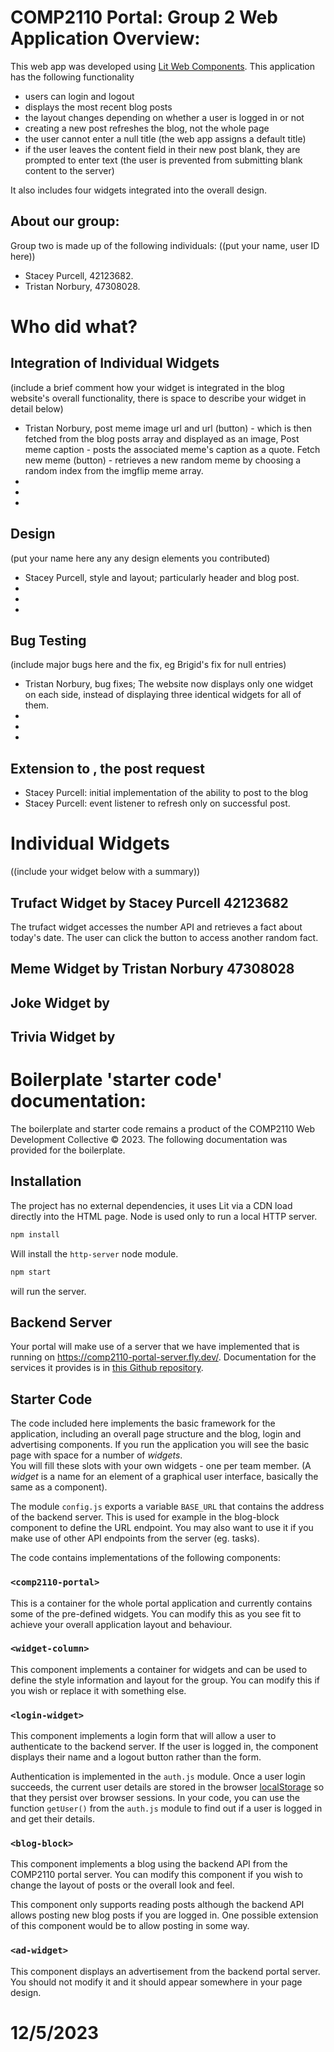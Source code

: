 # COMP2110 Portal: Group 2 Web Application Overview:
This web app was developed using [Lit Web Components](https://lit.dev/). 
This application has the following functionality
* users can login and logout
* displays the most recent blog posts
* the layout changes depending on whether a user is logged in or not
* creating a new post refreshes the blog, not the whole page
* the user cannot enter a null title (the web app assigns a default title)
* if the user leaves the content field in their new post blank, they are prompted to enter text
    (the user is prevented from submitting blank content to the server)

It also includes four widgets integrated into the overall design. 
## About our group: 
Group two is made up of the following individuals: 
((put your name, user ID here))
* Stacey Purcell, 42123682. 
* Tristan Norbury, 47308028.
# Who did what?
## Integration of Individual Widgets 
(include a brief comment how your widget is integrated in the blog website's overall functionality, there is space to describe your widget in detail below)
* Tristan Norbury, post meme image url and url (button) - which is then fetched from the blog posts array and displayed as an image, Post meme caption - posts the associated meme's caption as a quote. Fetch new meme (button) - retrieves a new random meme by choosing a random index from the imgflip meme array.
* 
* 
* 
## Design 
(put your name here any any design elements you contributed)
* Stacey Purcell, style and layout; particularly header and blog post.
* 
* 
* 
## Bug Testing
(include major bugs here and the fix, eg Brigid's fix for null entries)
* Tristan Norbury, bug fixes; The website now displays only one widget on each side, instead of displaying three identical widgets for all of them.
* 
* 
* 

## Extension to <blog-block>, the post request
* Stacey Purcell: initial implementation of the ability to post to the blog
* Stacey Purcell: event listener to refresh <blog-block> only on successful post.  
# Individual Widgets
((include your widget below with a summary))
## Trufact Widget by Stacey Purcell 42123682
The trufact widget accesses the number API and retrieves a fact about today's date. 
The user can click the button to access another random fact. 

## Meme Widget by Tristan Norbury 47308028

## Joke Widget by

## Trivia Widget by

# Boilerplate 'starter code' documentation: 
The boilerplate and starter code remains a product of the COMP2110 Web Development Collective © 2023. The following documentation was provided for the boilerplate.
## Installation

The project has no external dependencies, it uses Lit via a CDN load directly into
the HTML page.   Node is used only to run a local HTTP server.

```bash
npm install
```

Will install the `http-server` node module.

```bash
npm start
```

will run the server.

## Backend Server

Your portal will make use of a server that we have implemented that is running on <https://comp2110-portal-server.fly.dev/>.   Documentation for the services it provides
is in [this Github repository](https://github.com/COMP2110-2023/comp2110-portal-server/).

## Starter Code

The code included here implements the basic framework for the application, including
an overall page structure and the blog, login and advertising components.  If you run
the application you will see the basic page with space for a number of _widgets_.  
You will fill these slots with your own widgets - one per team member. (A _widget_
is a name for an element of a graphical user interface, basically the same as a
component).

The module `config.js` exports a variable `BASE_URL` that contains the address
of the backend server. This is used for example in the blog-block component
to define the URL endpoint.  You may also want to use it if you make use of
other API endpoints from the server (eg. tasks).

The code contains implementations of the following components:

### `<comp2110-portal>`

This is a container for the whole portal application and currently contains 
some of the pre-defined widgets.  You can modify this as you see fit to achieve
your overall application layout and behaviour.

### `<widget-column>`

This component implements a container for widgets and can be used to define
the style information and layout for the group.  You can modify this if you
wish or replace it with something else.

### `<login-widget>`

This component implements a login form that will allow a user to authenticate to the
backend server.   If the user is logged in, the component displays their name and
a logout button rather than the form.  

Authentication is implemented in the `auth.js` module.  Once a user login succeeds,
the current user details are stored in the browser [localStorage](https://developer.mozilla.org/en-US/docs/Web/API/Web_Storage_API/Using_the_Web_Storage_API) so that
they persist over browser sessions.  In your code, you can use the function
`getUser()` from the `auth.js` module to find out if a user is logged in and get
their details.  

### `<blog-block>`

This component implements a blog using the backend API from the COMP2110 portal server.
You can modify this component if you wish to change the layout of posts or the overall look and feel.  

This component only supports reading posts although the backend API allows posting new blog
posts if you are logged in.  One possible extension of this component would be to allow
posting in some way.

### `<ad-widget>`

This component displays an advertisement from the backend portal server. You should not
modify it and it should appear somewhere in your page design.

# 12/5/2023
